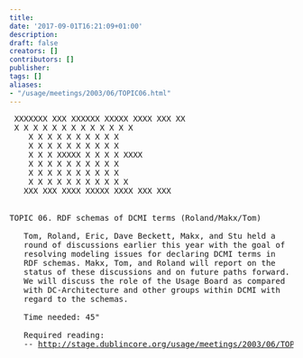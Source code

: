 ```yaml
---
title: 
date: '2017-09-01T16:21:09+01:00'
description: 
draft: false
creators: []
contributors: []
publisher: 
tags: []
aliases:
- "/usage/meetings/2003/06/TOPIC06.html"
---
```


<pre>
 XXXXXXX XXX XXXXXX XXXXX XXXX XXX XX  
 X X X X X X X X X X X X X    
    X X X X X X X X X X     
    X X X X X X X X X X     
    X X X XXXXX X X X X XXXX  
    X X X X X X X X X X 
    X X X X X X X X X X 
    X X X X X X X X X X X 
   XXX XXX XXXX XXXXX XXXX XXX XXX  
                                                                
                                                                
TOPIC 06. RDF schemas of DCMI terms (Roland/Makx/Tom)

   Tom, Roland, Eric, Dave Beckett, Makx, and Stu held a
   round of discussions earlier this year with the goal of
   resolving modeling issues for declaring DCMI terms in
   RDF schemas. Makx, Tom, and Roland will report on the
   status of these discussions and on future paths forward.
   We will discuss the role of the Usage Board as compared
   with DC-Architecture and other groups within DCMI with
   regard to the schemas.

   Time needed: 45"

   Required reading:
   -- <a href="http://stage.dublincore.org/usage/meetings/2003/06/TOPIC06.html">http://stage.dublincore.org/usage/meetings/2003/06/TOPIC06.html</a>

</pre>
